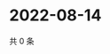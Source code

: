 # 2022-08-14

共 0 条

<!-- BEGIN WEIBO -->
<!-- 最后更新时间 Sun Aug 14 2022 11:32:24 GMT+0800 (China Standard Time) -->

<!-- END WEIBO -->
